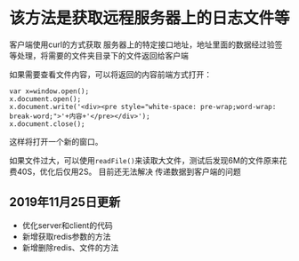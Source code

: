 # 该方法是获取远程服务器上的日志文件等

客户端使用curl的方式获取 服务器上的特定接口地址，地址里面的数据经过验签等处理，将需要的文件夹目录下的文件返回给客户端

如果需要查看文件内容，可以将返回的内容前端方式打开：
~~~
var x=window.open();
x.document.open();
x.document.write('<div><pre style="white-space: pre-wrap;word-wrap: break-word;">'+内容+'</pre></div>');
x.document.close();
~~~

这样将打开一个新的窗口。

如果文件过大，可以使用`readFile()`来读取大文件，测试后发现6M的文件原来花费40S，优化后仅用2S。
目前还无法解决 传递数据到客户端的问题

## 2019年11月25日更新

+ 优化server和client的代码
+ 新增获取redis参数的方法
+ 新增删除redis、文件的方法

